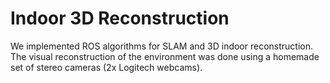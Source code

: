 # Indoor 3D Reconstruction
We implemented ROS algorithms for SLAM and 3D indoor reconstruction. The visual reconstruction of the environment was done using a homemade set of stereo cameras (2x Logitech webcams).
